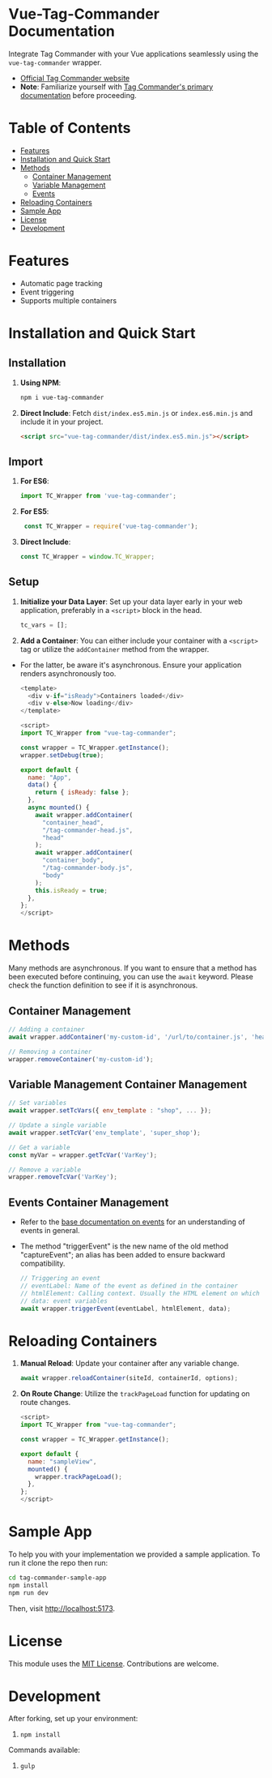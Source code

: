 # Vue-Tag-Commander Documentation

Integrate Tag Commander with your Vue applications seamlessly using the `vue-tag-commander` wrapper.

- [Official Tag Commander website](https://www.commandersact.com/fr/produits/tagcommander/)
- **Note**: Familiarize yourself with [Tag Commander's primary documentation](https://community.commandersact.com/tagcommander/) before proceeding.

# Table of Contents
- [Features](#features)
- [Installation and Quick Start](#installation-and-quick-start)
- [Methods](#methods)
    - [Container Management](#container-management)
    - [Variable Management](#variable-management)
    - [Events](#events)
- [Reloading Containers](#reloading-containers)
- [Sample App](#sample-app)
- [License](#license)
- [Development](#development)

# Features <a name="features">

- Automatic page tracking
- Event triggering
- Supports multiple containers

# Installation and Quick Start <a name="installation-and-quick-start"/>

## Installation

1. **Using NPM**:
   ```bash
   npm i vue-tag-commander
   ```

2. **Direct Include**: Fetch `dist/index.es5.min.js` or `index.es6.min.js` and include it in your project.
   ```html
   <script src="vue-tag-commander/dist/index.es5.min.js"></script>
   ```

## Import

1. **For ES6**:
   ```js
   import TC_Wrapper from 'vue-tag-commander';
   ```

2. **For ES5**:
   ```js
    const TC_Wrapper = require('vue-tag-commander');
    ```

3. **Direct Include**:
   ```javascript
   const TC_Wrapper = window.TC_Wrapper;
   ```

## Setup

1. **Initialize your Data Layer**: Set up your data layer early in your web application, preferably in a `<script>` block in the head.
   ```js
   tc_vars = [];
   ```

2. **Add a Container**: You can either include your container with a `<script>` tag or utilize the `addContainer` method from the wrapper.

- For the latter, be aware it's asynchronous. Ensure your application renders asynchronously too.
    ```js
    <template>
      <div v-if="isReady">Containers loaded</div>
      <div v-else>Now loading</div>
    </template>
    
    <script>
    import TC_Wrapper from "vue-tag-commander";
    
    const wrapper = TC_Wrapper.getInstance();
    wrapper.setDebug(true);
    
    export default {
      name: "App",
      data() {
        return { isReady: false };
      },
      async mounted() {
        await wrapper.addContainer(
          "container_head",
          "/tag-commander-head.js",
          "head"
        );
        await wrapper.addContainer(
          "container_body",
          "/tag-commander-body.js",
          "body"
        );
        this.isReady = true;
      },
    };
    </script>
    ```
# Methods <a name="methods"/>

Many methods are asynchronous. If you want to ensure that a method has been executed before continuing, you can use the `await` keyword. Please check the function definition to see if it is asynchronous.

## Container Management <a name="container-management"/>
   ```js
   // Adding a container
   await wrapper.addContainer('my-custom-id', '/url/to/container.js', 'head');

   // Removing a container
   wrapper.removeContainer('my-custom-id');
   ```

## Variable Management Container Management <a name="variable-management"/>
   ```js
   // Set variables
   await wrapper.setTcVars({ env_template : "shop", ... });

   // Update a single variable
   await wrapper.setTcVar('env_template', 'super_shop');

   // Get a variable
   const myVar = wrapper.getTcVar('VarKey');

   // Remove a variable
   wrapper.removeTcVar('VarKey');
   ```

## Events Container Management <a name="events"/>
- Refer to the [base documentation on events](https://community.commandersact.com/tagcommander/user-manual/container-management/events) for an understanding of events in general.
- The method "triggerEvent" is the new name of the old method "captureEvent"; an alias has been added to ensure backward compatibility.


  ```js
  // Triggering an event
  // eventLabel: Name of the event as defined in the container
  // htmlElement: Calling context. Usually the HTML element on which the event is triggered, but it can be the component.
  // data: event variables
  await wrapper.triggerEvent(eventLabel, htmlElement, data);
  ```

# Reloading Containers <a name="reloading-containers"/>

1. **Manual Reload**: Update your container after any variable change.
   ```js
   await wrapper.reloadContainer(siteId, containerId, options);
   ```

2. **On Route Change**: Utilize the `trackPageLoad` function for updating on route changes.
    ```js
    <script>
    import TC_Wrapper from "vue-tag-commander";
    
    const wrapper = TC_Wrapper.getInstance();
    
    export default {
      name: "sampleView",
      mounted() {
        wrapper.trackPageLoad();
      },
    };
    </script>
    ```

# Sample App <a name="sample-app"/>

To help you with your implementation we provided a sample application. To run it clone the repo then run:
```bash
cd tag-commander-sample-app
npm install
npm run dev
```
Then, visit [http://localhost:5173](http://localhost:3000).

# License <a name="license"/>
This module uses the [MIT License](http://revolunet.mit-license.org). Contributions are welcome.

# Development <a name="development"/>

After forking, set up your environment:

1. ```npm install```

Commands available:

1. ```gulp```
